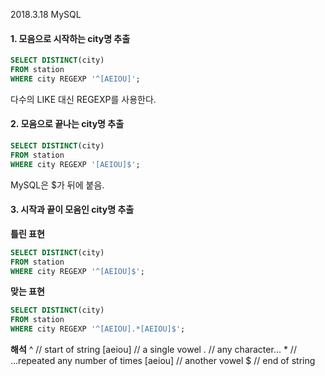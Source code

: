 2018.3.18 MySQL

#### 1. 모음으로 시작하는 city명 추출

```sql
SELECT DISTINCT(city)
FROM station
WHERE city REGEXP '^[AEIOU]';
```

다수의 LIKE 대신 REGEXP를 사용한다.


#### 2. 모음으로 끝나는 city명 추출

```sql
SELECT DISTINCT(city)
FROM station
WHERE city REGEXP '[AEIOU]$';
```

MySQL은 $가 뒤에 붙음.


#### 3. 시작과 끝이 모음인 city명 추출

__틀린 표현__
```sql
SELECT DISTINCT(city)
FROM station
WHERE city REGEXP '^[AEIOU]$';
```

__맞는 표현__
```sql
SELECT DISTINCT(city)
FROM station
WHERE city REGEXP '^[AEIOU].*[AEIOU]$';
```

 __해석__
 ^			// start of string
 [aeiou]			// a single vowel
 .			// any character...
 \*			// ...repeated any number of times
 [aeiou]			// another vowel
 $			// end of string
 
